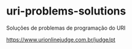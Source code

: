 # uri-problems-solutions

Soluções de problemas de programação do URI

https://www.urionlinejudge.com.br/judge/pt
